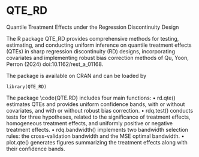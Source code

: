 # QTE_RD
Quantile Treatment Effects under the Regression Discontinuity Design

The R package QTE_RD provides comprehensive methods for testing, estimating, and conducting uniform inference on quantile treatment effects (QTEs) in sharp regression discontinuity (RD) designs, incorporating covariates and implementing robust bias correction methods of Qu, Yoon, Perron (2024) doi:10.1162/rest_a_01168.

The package is available on CRAN and can be loaded by

```{r}
library(QTE_RD)
```

The package \code{QTE.RD} includes four main functions:
	•	rd.qte() estimates QTEs and provides uniform confidence bands, with or without covariates, and with or without robust bias correction.
	•	rdq.test() conducts tests for three hypotheses, related to the significance of treatment effects, homogeneous treatment effects, and uniformly positive or negative treatment effects.
	•	rdq.bandwidth() implements two bandwidth selection rules: the cross-validation bandwidth and the MSE optimal bandwidth.
	•	plot.qte() generates figures summarizing the treatment effects along with their confidence bands.

